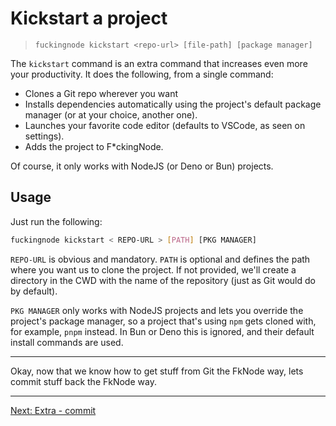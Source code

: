 # Kickstart a project

> `fuckingnode kickstart <repo-url> [file-path] [package manager]`

The `kickstart` command is an extra command that increases even more your productivity. It does the following, from a single command:

- Clones a Git repo wherever you want
- Installs dependencies automatically using the project's default package manager (or at your choice, another one).
- Launches your favorite code editor (defaults to VSCode, as seen on settings).
- Adds the project to F\*ckingNode.

Of course, it only works with NodeJS (or Deno or Bun) projects.

## Usage

Just run the following:

```bash
fuckingnode kickstart < REPO-URL > [PATH] [PKG MANAGER]
```

`REPO-URL` is obvious and mandatory. `PATH` is optional and defines the path where you want us to clone the project. If not provided, we'll create a directory in the CWD with the name of the repository (just as Git would do by default).

`PKG MANAGER` only works with NodeJS projects and lets you override the project's package manager, so a project that's using `npm` gets cloned with, for example, `pnpm` instead. In Bun or Deno this is ignored, and their default install commands are used.

---

Okay, now that we know how to get stuff from Git the FkNode way, lets commit stuff back the FkNode way.

---

[Next: Extra - commit](commit.md)
